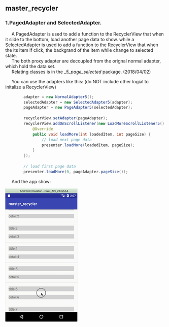 ## master_recycler

### 1.PagedAdapter and SelectedAdapter. 

&nbsp;&nbsp;&nbsp;&nbsp; A PagedAdapter is used to  add a function to the RecyclerView that when it slide to the bottom, load another page data to show. while a SelectedAdapter is used to add a function to the RecyclerView that when the its item if click, the backgrand of the item while change to selected state.    
&nbsp;&nbsp;&nbsp;&nbsp; The both proxy adapter are decoupled from the orignal normal adapter, which hold the data set.   
&nbsp;&nbsp;&nbsp;&nbsp; Relating classes is in the *_5_page_selected* package. (2018/04/02)

&nbsp;&nbsp;&nbsp;&nbsp; You can use the adapters like this: (do NOT include other logial to initalize a RecyclerView)
```java
        adapter = new NormalAdapter5();
        selectedAdapter = new SelectedAdapter5(adapter);
        pageAdapter = new PageAdapter5(selectedAdapter);
        
        recyclerView.setAdapter(pageAdapter);
        recyclerView.addOnScrollListener(new LoadMoreScrollListener5() {
            @Override
            public void loadMore(int loadedItem, int pageSize) {
                // load next page data
                presenter.loadMore(loadedItem, pageSize);
            }
        });
        
        // load first page data
        presenter.loadMore(0, pageAdapter.pageSize());
```

&nbsp;&nbsp;&nbsp;&nbsp; And the app show: 

![load paged data and high-light selected item](https://github.com/tanhuang01/master_recycler/blob/master/pic/master_recycler_1_page_selected.gif)

